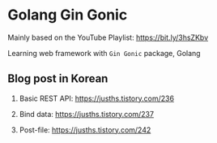 # Golang Gin Gonic

Mainly based on the YouTube Playlist: https://bit.ly/3hsZKbv

Learning web framework with `Gin Gonic` package, Golang

## Blog post in Korean

1. Basic REST API: https://jusths.tistory.com/236

2. Bind data: https://jusths.tistory.com/237

3. Post-file: https://jusths.tistory.com/242
